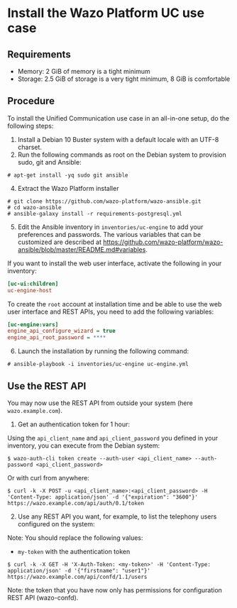 # Install the Wazo Platform UC use case

## Requirements

- Memory: 2 GiB of memory is a tight minimum
- Storage: 2.5 GiB of storage is a very tight minimum, 8 GiB is comfortable

## Procedure

To install the Unified Communication use case in an all-in-one
setup, do the following steps:

1. Install a Debian 10 Buster system with a default locale with an UTF-8 charset.
2. Run the following commands as root on the Debian system to
   provision sudo, git and Ansible:

```ShellSession
# apt-get install -yq sudo git ansible
```

4. Extract the Wazo Platform installer

```ShellSession
# git clone https://github.com/wazo-platform/wazo-ansible.git
# cd wazo-ansible
# ansible-galaxy install -r requirements-postgresql.yml
```

5. Edit the Ansible inventory in `inventories/uc-engine` to add your
   preferences and passwords. The various variables that can be
   customized are described at
   <https://github.com/wazo-platform/wazo-ansible/blob/master/README.md#variables>.

If you want to install the web user interface, activate the following
in your inventory:

```Ini
[uc-ui:children]
uc-engine-host
```

To create the `root` account at installation time and be able to use the web user interface
and REST APIs, you need to add the following variables:

```Ini
[uc-engine:vars]
engine_api_configure_wizard = true
engine_api_root_password = ****
```

6. Launch the installation by running the following command:

```ShellSession
# ansible-playbook -i inventories/uc-engine uc-engine.yml
```

## Use the REST API

You may now use the REST API from outside your system (here `wazo.example.com`).

1. Get an authentication token for 1 hour:

Using the `api_client_name` and `api_client_password` you defined in
your inventory, you can execute from the Debian system:

```ShellSession
$ wazo-auth-cli token create --auth-user <api_client_name> --auth-password <api_client_password>
```
Or with curl from anywhere:

```ShellSession
$ curl -k -X POST -u <api_client_name>:<api_client_password> -H 'Content-Type: application/json' -d '{"expiration": "3600"}' https://wazo.example.com/api/auth/0.1/token
```

2. Use any REST API you want, for example, to list the telephony users configured on the system:

Note: You should replace the following values:
* `my-token` with the authentication token

```ShellSession
$ curl -k -X GET -H 'X-Auth-Token: <my-token>' -H 'Content-Type: application/json' -d '{"firstname": "user1"}' https://wazo.example.com/api/confd/1.1/users
```

Note: the token that you have now only has permissions for configuration REST API (wazo-confd).
